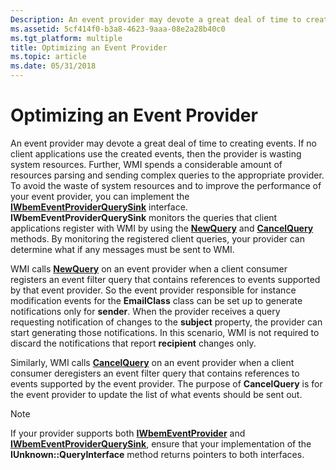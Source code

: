```yaml
---
Description: An event provider may devote a great deal of time to creating events.
ms.assetid: 5cf414f0-b3a8-4623-9aaa-08e2a28b40c0
ms.tgt_platform: multiple
title: Optimizing an Event Provider
ms.topic: article
ms.date: 05/31/2018
---
```


# Optimizing an Event Provider

An event provider may devote a great deal of time to creating events. If no client applications use the created events, then the provider is wasting system resources. Further, WMI spends a considerable amount of resources parsing and sending complex queries to the appropriate provider. To avoid the waste of system resources and to improve the performance of your event provider, you can implement the [**IWbemEventProviderQuerySink**](/windows/desktop/api/Wbemprov/nn-wbemprov-iwbemeventproviderquerysink) interface. **IWbemEventProviderQuerySink** monitors the queries that client applications register with WMI by using the [**NewQuery**](/windows/desktop/api/Wbemprov/nf-wbemprov-iwbemeventproviderquerysink-newquery) and [**CancelQuery**](/windows/desktop/api/Wbemprov/nf-wbemprov-iwbemeventproviderquerysink-cancelquery) methods. By monitoring the registered client queries, your provider can determine what if any messages must be sent to WMI.

WMI calls [**NewQuery**](/windows/desktop/api/Wbemprov/nf-wbemprov-iwbemeventproviderquerysink-newquery) on an event provider when a client consumer registers an event filter query that contains references to events supported by that event provider. So the event provider responsible for instance modification events for the **EmailClass** class can be set up to generate notifications only for **sender**. When the provider receives a query requesting notification of changes to the **subject** property, the provider can start generating those notifications. In this scenario, WMI is not required to discard the notifications that report **recipient** changes only.

Similarly, WMI calls [**CancelQuery**](/windows/desktop/api/Wbemprov/nf-wbemprov-iwbemeventproviderquerysink-cancelquery) on an event provider when a client consumer deregisters an event filter query that contains references to events supported by the event provider. The purpose of **CancelQuery** is for the event provider to update the list of what events should be sent out.

> [!Note]  
> If your provider supports both [**IWbemEventProvider**](/windows/desktop/api/Wbemprov/nn-wbemprov-iwbemeventprovider) and [**IWbemEventProviderQuerySink**](/windows/desktop/api/Wbemprov/nn-wbemprov-iwbemeventproviderquerysink), ensure that your implementation of the **IUnknown::QueryInterface** method returns pointers to both interfaces.

 

 

 



